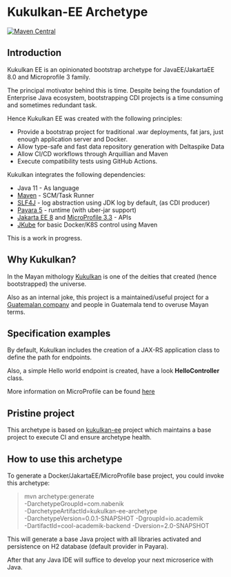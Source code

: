# Kukulkan-EE Archetype

[![Maven Central](https://img.shields.io/maven-central/v/com.nabenik/kukulkan-ee-archetype.svg?label=Maven%20Central)](https://search.maven.org/search?q=g:%22com.nabenik%22%20AND%20a:%22kukulkan-ee-archetype%22)

## Introduction

Kukulkan EE is an opinionated bootstrap archetype for JavaEE/JakartaEE 8.0 and Microprofile 3 family.

The principal motivator behind this is time. Despite being the foundation of Enterprise Java ecosystem, bootstrapping CDI projects is a time consuming and sometimes redundant task.

Hence Kukulkan EE was created with the following principles:

* Provide a bootstrap project for traditional .war deployments, fat jars, just enough application server and Docker.
* Allow type-safe and fast data repository generation with Deltaspike Data
* Allow CI/CD workflows through Arquillian and Maven
* Execute compatibility tests using GitHub Actions.

Kukulkan integrates the following dependencies:

* Java 11 - As language
* [Maven](https://maven.apache.org) - SCM/Task Runner
* [SLF4J](http://www.slf4j.org/) - log abstraction using JDK log by default, (as CDI producer)
* [Payara 5](https://www.payara.fish/) - runtime (with uber-jar support)
* [Jakarta EE 8](https://jakarta.ee/) and [MicroProfile 3.3](https://microprofile.io/) - APIs
* [JKube](https://www.eclipse.org/jkube/) for basic Docker/K8S control using Maven

This is a work in progress.

## Why Kukulkan?

In the Mayan mithology [Kukulkan](https://en.wikipedia.org/wiki/Kukulkan) is one of the deities that created (hence bootstrapped) the universe.

Also as an internal joke, this project is a maintained/useful project for a [Guatemalan company](https://www.nabenik.com/) and people in Guatemala tend to overuse Mayan terms.

## Specification examples

By default, Kukulkan includes the creation of a JAX-RS application class to define the path for endpoints.

Also, a simple Hello world endpoint is created, have a look **HelloController** class.

More information on MicroProfile can be found [here](https://microprofile.io/)

## Pristine project

This archetype is based on [kukulkan-ee](https://github.com/tuxtor/kukulkan-ee) project which maintains a base project to execute CI and ensure archetype health.

## How to use this archetype 

To generate a Docker/JakartaEE/MicroProfile base project, you could invoke this archetype:

> mvn archetype:generate \
-DarchetypeGroupId=com.nabenik \
-DarchetypeArtifactId=kukulkan-ee-archetype \
-DarchetypeVersion=0.0.1-SNAPSHOT -DgroupId=io.academik \
-DartifactId=cool-academik-backend -Dversion=2.0-SNAPSHOT

This will generate a base Java project with all libraries activated and persistence on H2 database (default provider in Payara).

After that any Java IDE will suffice to develop your next microserice with Java.
